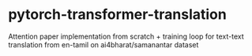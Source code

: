 # pytorch-transformer-translation
Attention paper implementation from scratch + training loop for text-text translation from en-tamil on ai4bharat/samanantar dataset
